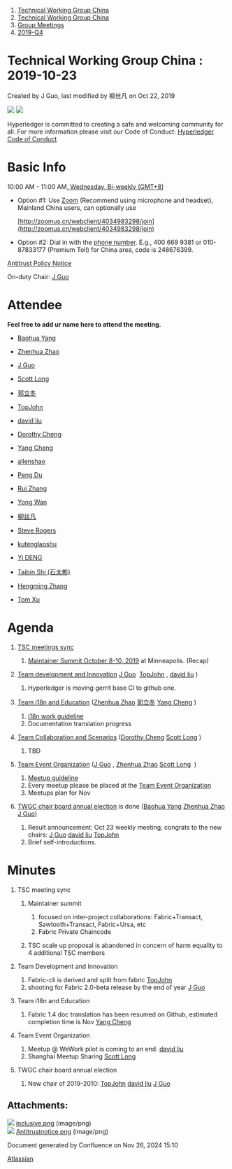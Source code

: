 1. [Technical Working Group China](index.html)
2. [Technical Working Group China](Technical-Working-Group-China_22151170.html)
3. [Group Meetings](Group-Meetings_22151180.html)
4. [2019-Q4](2019-Q4_22151681.html)

# Technical Working Group China : 2019-10-23

Created by J Guo, last modified by 柳丝凡 on Oct 22, 2019

![](attachments/22151759/22151760.png?height=150) ![](attachments/22151759/22151761.png?height=150)

Hyperledger is committed to creating a safe and welcoming community for all. For more information please visit our Code of Conduct: [Hyperledger Code of Conduct](https://lf-hyperledger.atlassian.net/wiki/display/HYP/Hyperledger+Code+of+Conduct)

# Basic Info

10:00 AM - 11:00 AM[, Wednesday, Bi-weekly (GMT+8)](https://lf-hyperledger.atlassian.net/wiki/download/attachments/22151180/twg-china_biweekly_invite.ics?version=1&modificationDate=1549875211000&api=v2)

- Option #1: Use [Zoom](https://zoom.us/my/hyperledger.community "https://zoom.us/my/hyperledger.community") (Recommend using microphone and headset), Mainland China users, can optionally use 
  
  [http://zoomus.cn/webclient/4034983298/join](http://zoomus.cn/webclient/4034983298/join)

<!--THE END-->

- Option #2: Dial in with the [phone number](https://zoom.us/zoomconference?m=mTUdEBuT33gjEcR54Rqsi1KmFyNgSLYP). E.g., 400 669 9381 or 010-87833177 (Premium Toll) for China area, code is 248676399.

[Antitrust Policy Notice](https://docs.google.com/presentation/d/1punUCr0mSZT9gMKCs3vCYqbWbjeS_RG-18ZrhkfwoYc/edit?ts=5a14dfdf)

On-duty Chair: [J Guo](https://lf-hyperledger.atlassian.net/wiki/people/70121:6a297646-8eaf-48bb-afd9-76ce748a10eb?ref=confluence)

# Attendee

**Feel free to add ur name here to attend the meeting.**

- [Baohua Yang](https://lf-hyperledger.atlassian.net/wiki/people/557058:17d87dbf-05fe-4c1b-84cf-fd69f7fcbb20?ref=confluence)
- [Zhenhua Zhao](https://lf-hyperledger.atlassian.net/wiki/people/5da669613c95d00c3c649d6e?ref=confluence) 
  
- [J Guo](https://lf-hyperledger.atlassian.net/wiki/people/70121:6a297646-8eaf-48bb-afd9-76ce748a10eb?ref=confluence)
  
- [Scott Long](https://lf-hyperledger.atlassian.net/wiki/people/712020:d1bf34a5-5759-4945-8433-6da36f1c6870?ref=confluence) 
  
- [郭立冬](https://lf-hyperledger.atlassian.net/wiki/people/6183eb45bcb574006810d17f?ref=confluence) 
  
- [TopJohn](https://lf-hyperledger.atlassian.net/wiki/people/5b417eec10d57114135ec9aa?ref=confluence)
- [david liu](https://lf-hyperledger.atlassian.net/wiki/people/557058:ccdd3d2a-7f2a-4159-a2f2-de5fc7776831?ref=confluence)
- [Dorothy Cheng](https://lf-hyperledger.atlassian.net/wiki/people/712020:7e5a518b-9be6-4b40-8450-a804ca93647a?ref=confluence)
  
- [Yang Cheng](https://lf-hyperledger.atlassian.net/wiki/people/712020:4461a0ca-7fe6-4b0c-9a5e-2eb1d121e60a?ref=confluence) 
  
- [allenshao](https://lf-hyperledger.atlassian.net/wiki/people/70121:94959fcf-c3bb-4ec7-98c8-cd9ecf26db53?ref=confluence)
- [Peng Du](https://lf-hyperledger.atlassian.net/wiki/people/712020:40cfa3db-3ae0-4442-b843-16a107ce7b9f?ref=confluence)
- [Rui Zhang](https://lf-hyperledger.atlassian.net/wiki/people/712020:b6bebb3e-4dd1-43e5-aa4d-16dc1209fb92?ref=confluence)
- [Yong Wan](https://lf-hyperledger.atlassian.net/wiki/people/712020:79c6dd6a-6ff2-4122-9e46-e9e88a8f2cff?ref=confluence)
- [柳丝凡](https://lf-hyperledger.atlassian.net/wiki/people/5a701074840af257828b4915?ref=confluence)
- [Steve Rogers](https://lf-hyperledger.atlassian.net/wiki/people/557058:99c3e9a5-8852-4844-afcc-a7278e0d1ce0?ref=confluence)
- [kutenglaoshu](https://lf-hyperledger.atlassian.net/wiki/people/712020:e9fa9cfd-a88d-4581-885b-61bc163a18b2?ref=confluence)
- [Yi DENG](https://lf-hyperledger.atlassian.net/wiki/people/5b07a68911b5d0513926a2f5?ref=confluence)
- [Taibin Shi (石太彬)](https://lf-hyperledger.atlassian.net/wiki/people/712020:4cb098af-2dbd-4b4b-9eca-fc06f841b2ce?ref=confluence)
- [Hengming Zhang](https://lf-hyperledger.atlassian.net/wiki/people/712020:b9ceda45-2c20-4ab7-8e92-e96e65e47b6b?ref=confluence)
- [Tom Xu](https://lf-hyperledger.atlassian.net/wiki/people/712020:70c761c0-7c57-42db-b3ec-a4aa3010f521?ref=confluence)

# Agenda

1. [TSC meetings sync](https://lists.hyperledger.org/g/tsc "https://lists.hyperledger.org/g/tsc")
   
   1. [Maintainer Summit October 8-10, 2019](https://lf-hyperledger.atlassian.net/wiki/spaces/events/pages/21790793/Maintainer+Summit+October+8-10+2019) at Minneapolis. (Recap)
2. [Team development and Innovation](https://lf-hyperledger.atlassian.net/wiki/display/TWGC/Development+and+Innovation) [J Guo](https://lf-hyperledger.atlassian.net/wiki/people/70121:6a297646-8eaf-48bb-afd9-76ce748a10eb?ref=confluence)  [TopJohn](https://lf-hyperledger.atlassian.net/wiki/people/5b417eec10d57114135ec9aa?ref=confluence) , [david liu](https://lf-hyperledger.atlassian.net/wiki/people/557058:ccdd3d2a-7f2a-4159-a2f2-de5fc7776831?ref=confluence) )
   
   1. Hyperledger is moving gerrit base CI to github one.
3. [Team i18n and Education](https://lf-hyperledger.atlassian.net/wiki/display/TWGC/i18n+and+Education) ([Zhenhua Zhao](https://lf-hyperledger.atlassian.net/wiki/people/5da669613c95d00c3c649d6e?ref=confluence) [郭立冬](https://lf-hyperledger.atlassian.net/wiki/people/6183eb45bcb574006810d17f?ref=confluence) [Yang Cheng](https://lf-hyperledger.atlassian.net/wiki/people/712020:4461a0ca-7fe6-4b0c-9a5e-2eb1d121e60a?ref=confluence) )
   
   1. [i18n work guideline](https://lf-hyperledger.atlassian.net/wiki/display/TWGC/Guideline)
   2. Documentation translation progress
4. [Team Collaboration and Scenarios](https://lf-hyperledger.atlassian.net/wiki/display/TWGC/Collaborations+and+Scenarios) ([Dorothy Cheng](https://lf-hyperledger.atlassian.net/wiki/people/712020:7e5a518b-9be6-4b40-8450-a804ca93647a?ref=confluence) [Scott Long](https://lf-hyperledger.atlassian.net/wiki/people/712020:d1bf34a5-5759-4945-8433-6da36f1c6870?ref=confluence) ) 
   
   1. TBD
5. [Team Event Organization](https://lf-hyperledger.atlassian.net/wiki/display/TWGC/Events+Organization) ([J Guo](https://lf-hyperledger.atlassian.net/wiki/people/70121:6a297646-8eaf-48bb-afd9-76ce748a10eb?ref=confluence) , [Zhenhua Zhao](https://lf-hyperledger.atlassian.net/wiki/people/5da669613c95d00c3c649d6e?ref=confluence) [Scott Long](https://lf-hyperledger.atlassian.net/wiki/people/712020:d1bf34a5-5759-4945-8433-6da36f1c6870?ref=confluence)  )
   
   1. [Meetup guideline](https://lf-hyperledger.atlassian.net/wiki/display/TWGC/Meetup+guideline)
   2. Every meetup please be placed at the [Team Event Organization](https://lf-hyperledger.atlassian.net/wiki/display/TWGC/Events+Organization)
   3. Meetups plan for Nov
6. [TWGC chair board annual election](https://lf-hyperledger.atlassian.net/wiki/display/TWGC/Chair+Board+2020+Election) is done ([Baohua Yang](https://lf-hyperledger.atlassian.net/wiki/people/557058:17d87dbf-05fe-4c1b-84cf-fd69f7fcbb20?ref=confluence) [Zhenhua Zhao](https://lf-hyperledger.atlassian.net/wiki/people/5da669613c95d00c3c649d6e?ref=confluence) [J Guo](https://lf-hyperledger.atlassian.net/wiki/people/70121:6a297646-8eaf-48bb-afd9-76ce748a10eb?ref=confluence))
   
   1. Result announcement: Oct 23 weekly meeting, congrats to the new chairs: [J Guo](https://lf-hyperledger.atlassian.net/wiki/people/70121:6a297646-8eaf-48bb-afd9-76ce748a10eb?ref=confluence) [david liu](https://lf-hyperledger.atlassian.net/wiki/people/557058:ccdd3d2a-7f2a-4159-a2f2-de5fc7776831?ref=confluence) [TopJohn](https://lf-hyperledger.atlassian.net/wiki/people/5b417eec10d57114135ec9aa?ref=confluence)
   2. Brief self-introductions.

# Minutes

1. TSC meeting sync
   
   1. Maintainer summit
      
      1. focused on inter-project collaborations: Fabric+Transact, Sawtooth+Transact, Fabric+Ursa, etc
      2. Fabric Private Chaincode
   2. TSC scale up proposal is abandoned in concern of harm equality to 4 additional TSC members
2. Team Development and Innovation
   
   1. Fabric-cli is derived and split from fabric [TopJohn](https://lf-hyperledger.atlassian.net/wiki/people/5b417eec10d57114135ec9aa?ref=confluence)
   2. shooting for Fabric 2.0-beta release by the end of year [J Guo](https://lf-hyperledger.atlassian.net/wiki/people/70121:6a297646-8eaf-48bb-afd9-76ce748a10eb?ref=confluence)
3. Team i18n and Education
   
   1. Fabric 1.4 doc translation has been resumed on Github, estimated completion time is Nov [Yang Cheng](https://lf-hyperledger.atlassian.net/wiki/people/712020:4461a0ca-7fe6-4b0c-9a5e-2eb1d121e60a?ref=confluence)
4. Team Event Organization
   
   1. Meetup @ WeWork pilot is coming to an end. [david liu](https://lf-hyperledger.atlassian.net/wiki/people/557058:ccdd3d2a-7f2a-4159-a2f2-de5fc7776831?ref=confluence)
   2. Shanghai Meetup Sharing [Scott Long](https://lf-hyperledger.atlassian.net/wiki/people/712020:d1bf34a5-5759-4945-8433-6da36f1c6870?ref=confluence)
5. TWGC chair board annual election
   
   1. New chair of 2019-2010: [TopJohn](https://lf-hyperledger.atlassian.net/wiki/people/5b417eec10d57114135ec9aa?ref=confluence) [david liu](https://lf-hyperledger.atlassian.net/wiki/people/557058:ccdd3d2a-7f2a-4159-a2f2-de5fc7776831?ref=confluence) [J Guo](https://lf-hyperledger.atlassian.net/wiki/people/70121:6a297646-8eaf-48bb-afd9-76ce748a10eb?ref=confluence)

## Attachments:

![](images/icons/bullet_blue.gif) [inclusive.png](attachments/22151759/22151761.png) (image/png)  
![](images/icons/bullet_blue.gif) [Antitrustnotice.png](attachments/22151759/22151760.png) (image/png)

Document generated by Confluence on Nov 26, 2024 15:10

[Atlassian](http://www.atlassian.com/)
